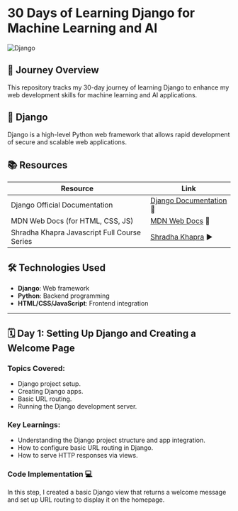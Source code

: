 # **30 Days of Learning Django for Machine Learning and AI**  
![Django](https://github.com/Sahash-Rai/35_Days_Of_Learning_Django/blob/main/assets/Django.png)

## 🚀 **Journey Overview**  
This repository tracks my 30-day journey of learning Django to enhance my web development skills for machine learning and AI applications. 
## 📖 **Django**  
Django is a high-level Python web framework that allows rapid development of secure and scalable web applications.  
## 📚 **Resources**  

| **Resource**                     | **Link**                                                  |
|-----------------------------------|-----------------------------------------------------------|
| Django Official Documentation     | [Django Documentation](https://www.djangoproject.com/)  📄    |
| MDN Web Docs (for HTML, CSS, JS)  | [MDN Web Docs](https://developer.mozilla.org/en-US/) 📄      |
| Shradha Khapra Javascript Full Course Series  | [Shradha Khapra](https://www.youtube.com/watch?v=ajdRvxDWH4w&list=PLGjplNEQ1it_oTvuLRNqXfz_v_0pq6unW])  ▶️   |



## 🛠️ **Technologies Used**  
- **Django**: Web framework  
- **Python**: Backend programming  
- **HTML/CSS/JavaScript**: Frontend integration  


---
## 🗓️ **Day 1: Setting Up Django and Creating a Welcome Page** 

### **Topics Covered:**  
- Django project setup.
- Creating Django apps.
- Basic URL routing.
- Running the Django development server.

### **Key Learnings:**  
- Understanding the Django project structure and app integration.
- How to configure basic URL routing in Django.
- How to serve HTTP responses via views.

### **Code Implementation 💻**  
In this step, I created a basic Django view that returns a welcome message and set up URL routing to display it on the homepage.
